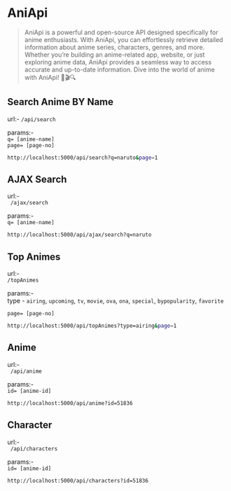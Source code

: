# AniApi
>AniApi is a powerful and open-source API designed specifically for anime enthusiasts. With AniApi, you can effortlessly retrieve detailed information about anime series, characters, genres, and more. Whether you’re building an anime-related app, website, or just exploring anime data, AniApi provides a seamless way to access accurate and up-to-date information. Dive into the world of anime with AniApi! 🌟🎬🔍

## Search Anime BY Name


url:-
    ``` /api/search ```

 params:- <br>
   ```q= [anime-name]``` <br>
   ```page= [page-no]```

```bash
http://localhost:5000/api/search?q=naruto&page=1
```

## AJAX Search
url:- <br>
   ``` /ajax/search```

params:- <br>
    ```q= [anime-name]```

```bash
http://localhost:5000/api/ajax/search?q=naruto
```

## Top Animes

url:- <br>
```/topAnimes```

params:- <br>
type - ```airing```, ```upcoming```, `tv`, `movie`, `ova`, `ona`, `special`, `bypopularity`, `favorite` <br>

`page= [page-no]`
```bash
http://localhost:5000/api/topAnimes?type=airing&page=1
```

## Anime
url:- <br>
   ``` /api/anime```

params:- <br>
    ```id= [anime-id]```

```bash
http://localhost:5000/api/anime?id=51836
```

## Character
url:- <br>
   ``` /api/characters```

params:- <br>
    ```id= [anime-id]```

```bash
http://localhost:5000/api/characters?id=51836
```
